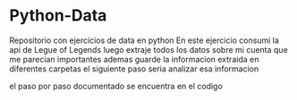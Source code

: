 # Python-Data
Repositorio con ejercicios de data en python
En este ejercicio consumi la api de Legue of Legends
luego extraje todos los datos sobre mi cuenta que me parecian importantes
ademas guarde la informacion extraida en diferentes carpetas
el siguiente paso seria analizar esa informacion

el paso por paso documentado se encuentra en el codigo
